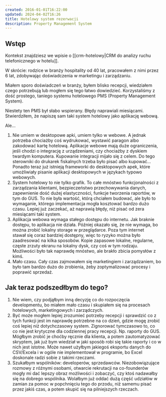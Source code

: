 ```yaml
---
created: 2016-01-01T16:22:00
updated: 2024-04-02T16:26
title: Hotelowy system rezerwacji
description: Property Management System
---
```

## Wstęp
Kontekst znajdziesz we wpisie o [[crm-hotelowy|CRM do analizy ruchu telefonicznego w hotelu]].

W skrócie: rodzice w branży hospitality od 40 lat, pracowałem z nimi przez 6 lat, zdobywając doświadczenia w marketingu i zarządzaniu.

Miałem sporo doświadczeń w branży, byłem blisko recepcji, wiedziałem czego potrzebują lub mogłem się tego łatwo dowiedzieć. Korzystaliśmy z dość prostego, taniego systemu hotelowego PMS (Property Management System).

Niestety ten PMS był słabo wspierany. Błędy naprawiali miesiącami. Stwierdziłem, że napiszę sam taki system hotelowy jako aplikację webową.

Ale…

1. Nie umiem w desktopowe apki, umiem tylko w webowe. A jednak potrzeba chociażby coś wydrukować, wystawić paragon albo zakodować kartę hotelową. Aplikacje webowe mają duże ograniczenia, jeśli chodzi o integrację z urządzeniami, czy chociażby z dyskiem twardym komputera. Kupowanie integracji mijało się z celem. Do tego sterowniki do drukarek fiskalnych trzeba było pisać albo kupować… Ponadto teraz już istnieją frameworki do desktopowych apek, które umożliwiały pisanie aplikacji desktopowych w językach typowo webowych. 
2. System hotelowy to nie tylko grafik. To całe mnóstwo funkcjonalności z zarządzania klientami, bezpieczeństwo przechowywania danych, zapewnienie dość dużej elastyczności, funkcje tworzenia raportów, w tym do GUS. To nie była wartość, którą chciałem budować, ale było to wymaganie, którego implementacja mogła kosztować bardzo dużo czasu. Lepiej już zaczekać, aż naprawią błędy, niż pisać od zera miesiącami taki system.
3. Aplikacja webowa wymaga stałego dostępu do internetu. Jak braknie dostępu, to aplikacja nie działa. Później okazało się, że nie wymaga, bo można zrobić lokalny storage w przeglądarce. Poza tym internet stawał się coraz bardziej dostępny, więc to ryzyko można było zaadresować na kilka sposobów. Kopie zapasowe lokalne, regularne, częste zrzuty ekranu na lokalny dysk, czy coś w tym rodzaju. Możliwości było tak naprawdę mnóstwo, ale brakło zbicia pomysłów z kimś.
4. Mało czasu. Cały czas zajmowałem się marketingiem i zarządzaniem, bo było tam bardzo dużo do zrobienia, żeby zoptymalizować procesy i poprawić sprzedaż.

## Jak teraz podszedłbym do tego?

1. Nie wiem, czy podjąłbym inną decyzję co do rozpoczęcia developmentu, bo miałem mało czasu i skupiałem się na procesach hotelowych, marketingowych i zarządczych. 
2. Być może mogłem lepiej zrozumieć potrzeby recepcji i sprawdzić co z tych funkcji jest im naprawdę potrzebne na co dzień, gdzie mogę zrobić coś lepiej niż dotychczasowy system. Zignorować tymczasowo to, co co nie jest krytyczne dla codziennej pracy recepcji. Np. raporty do GUS. Mógłbym zrobić je choćby ręcznie dla klienta, a potem zautomatyzować skryptem, jak już bym wiedział w jaki sposób robi się takie raporty i co w nich jest istotne. Może nawet użyłbym jakiegoś eksportu danych do CSV/Excela i w ogóle nie implementował w programie, bo Excel doskonale radzi sobie z takimi rzeczami.
3. Szukałbym wspólników: developerów, sprzedawców. Niezobowiązujące rozmowy z różnymi osobami, otwarcie rekrutacji na co-founderów mogły mi dać lepszy obraz możliwości i zobaczyć, czy ktoś nadawałby się na dobrego wspólnika. Wolałbym już oddać dużą część udziałów w zamian za pomoc w popchnięciu tego do przodu, niż samemu pisać przez jakiś czas, a potem skupić się na pilniejszych rzeczach.